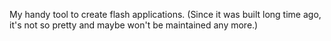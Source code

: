 My handy tool to create flash applications. 
(Since it was built long time ago, it's not so pretty and maybe won't be maintained any more.)
